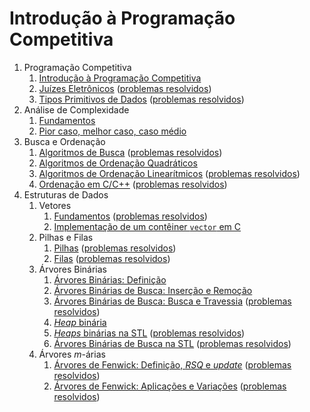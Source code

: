 # Introdução à Programação Competitiva

1. Programação Competitiva
    1. [Introdução à Programação Competitiva](Introducao/slides/introducao_a_programacao_competitiva/introducao_a_programacao_competitiva.pdf)
    1. [Juízes Eletrônicos](Introducao/slides/juizes_eletronicos/juizes_eletronicos.pdf) ([problemas resolvidos](problems/juizes_eletronicos/juizes_eletronicos.pdf))
    1. [Tipos Primitivos de Dados](Introducao/slides/tipos_primitivos/tipos_primitivos.pdf) ([problemas resolvidos](problems/tipos_primitivos/tipos_primitivos.pdf))
1. Análise de Complexidade
    1. [Fundamentos](Introducao/slides/analise_de_complexidade-fundamentos/analise_de_complexidade-fundamentos.pdf)
    1. [Pior caso, melhor caso, caso médio](Introducao/slides/analise_de_complexidade-calculo/analise_de_complexidade-calculo.pdf)
1. Busca e Ordenação
    1. [Algoritmos de Busca](Introducao/slides/algoritmos_de_busca/algoritmos_de_busca.pdf) ([problemas resolvidos](problems/algoritmos_de_busca/algoritmos_de_busca.pdf))
    1. [Algoritmos de Ordenação Quadráticos](slides/algoritmos_de_ordenacao_quadraticos/algoritmos_de_ordenacao_quadraticos.pdf)
    1. [Algoritmos de Ordenação Linearítmicos](slides/algoritmos_de_ordenacao_linearitmicos/algoritmos_de_ordenacao_linearitmicos.pdf) ([problemas resolvidos](problems/algoritmos_de_ordenacao_linearitmicos/algoritmos_de_ordenacao_linearitmicos.pdf))
    1. [Ordenação em C/C++](slides/ordenacao_em_Cpp/ordenacao_em_Cpp.pdf) ([problemas resolvidos](problems/ordenacao_em_Cpp/ordenacao_em_Cpp.pdf))
1. Estruturas de Dados
    1. Vetores
        1. [Fundamentos](Estruturas_de_Dados/slides/vetores_fundamentos/vetores_fundamentos.pdf) ([problemas resolvidos](Estruturas_de_Dados/problems/vetores_fundamentos/vetores_fundamentos.pdf))
        1. [Implementação de um contêiner `vector` em C](Estruturas_de_Dados/slides/vetores_implementacao/vetores_implementacao.pdf) 
    1. Pilhas e Filas
        1. [Pilhas](Estruturas_de_Dados/slides/pilhas/pilhas.pdf) ([problemas resolvidos](Estruturas_de_Dados/problems/pilhas/PF-2.pdf))
        1. [Filas](Estruturas_de_Dados/slides/filas/filas.pdf) ([problemas resolvidos](Estruturas_de_Dados/problems/filas/filas.pdf))
    1. Árvores Binárias
        1. [Árvores Binárias: Definição](Estruturas_de_Dados/slides/arvore_binaria-definicao/arvore_binaria-definicao.pdf)
        1. [Árvores Binárias de Busca: Inserção e Remoção](Estruturas_de_Dados/slides/arvore_binaria_de_busca-insercao_e_remocao/arvore_binaria_de_busca-insercao_e_remocao.pdf)
        1. [Árvores Binárias de Busca: Busca e Travessia](Estruturas_de_Dados/slides/arvore_binaria_de_busca-busca_e_travessia/arvore_binaria_de_busca-busca_e_travessia.pdf) ([problemas resolvidos](Estruturas_de_Dados/problems/arvore_binaria_de_busca-busca_e_travessia/arvore_binaria_de_busca-busca_e_travessia.pdf))
        1. [_Heap_ binária](Estruturas_de_Dados/slides/heaps-definicao/heaps-definicao.pdf) 
        1. [_Heaps_ binárias na STL](Estruturas_de_Dados/slides/heaps-stl/heaps-stl.pdf) ([problemas resolvidos](Estruturas_de_Dados/problems/heaps-stl/heaps-stl.pdf))
        1. [Árvores Binárias de Busca na STL](Estruturas_de_Dados/slides/arvore_binaria_de_busca-stl/arvore_binaria_de_busca-stl.pdf) ([problemas resolvidos](Estruturas_de_Dados/problems/arvore_binaria_de_busca-stl/arvore_binaria_de_busca-stl.pdf))
    1. Árvores _m_-árias
        1. [Árvores de Fenwick: Definição, _RSQ_ e _update_](Estruturas_de_Dados/slides/fenwick_tree-definicao/fenwick_tree-definicao.pdf) ([problemas resolvidos](Estruturas_de_Dados/problems/fenwick_tree-definicao/fenwick_tree-definicao.pdf))
        1. [Árvores de Fenwick: Aplicações e Variações](Estruturas_de_Dados/slides/fenwick_tree-aplicacoes/fenwick_tree-aplicacoes.pdf) ([problemas resolvidos](Estruturas_de_Dados/problems/fenwick_tree-aplicacoes/fenwick_tree-aplicacoes.pdf))
